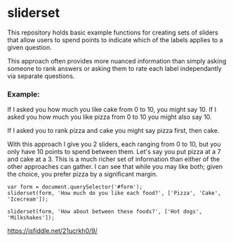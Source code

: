 # sliderset

This repository holds basic example functions for creating sets of sliders that allow users to spend points to indicate which of the labels applies to a given question. 

This approach often provides more nuanced information than simply asking someone to rank answers or asking them to rate each label independantly via separate questions.

### Example: 
  If I asked you how much you like cake from 0 to 10, you might say 10. 
  If I asked you how much you like pizza from 0 to 10 you might also say 10. 

  If I asked you to rank pizza and cake you might say pizza first, then cake. 

  With this approach I give you 2 sliders, each ranging from 0 to 10, but you only have 10 points to spend between them. 
  Let's say you put pizza at a 7 and cake at a 3. 
  This is a much richer set of information than either of the other approaches can gather. I can see that while you may like both; given the choice, you prefer pizza by a significant margin. 


```
var form = document.querySelector('#form');
sliderset(form, 'How much do you like each food?', ['Pizza', 'Cake', 'Icecream']);

sliderset(form, 'How about between these foods?', ['Hot dogs', 'Milkshakes']);
```


https://jsfiddle.net/21ucrkh0/9/
